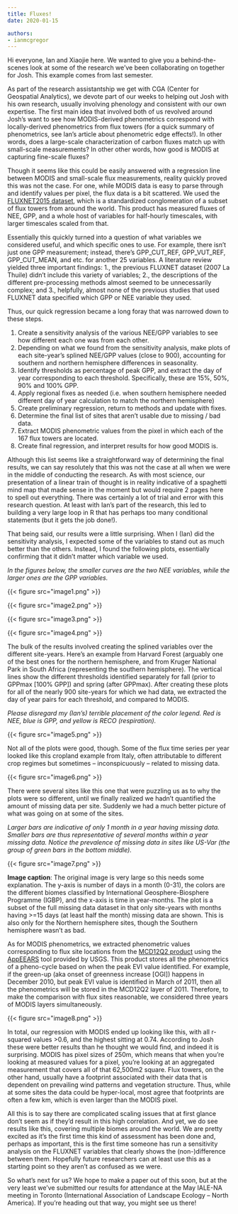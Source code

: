```yaml
---
title: Fluxes!
date: 2020-01-15

authors:
- ianmcgregor
---
```


Hi everyone, Ian and Xiaojie here. We wanted to give you a behind-the-scenes look at some of the research we’ve been collaborating on together for Josh. This example comes from last semester.

As part of the research assistantship we get with CGA (Center for Geospatial Analytics), we devote part of our weeks to helping out Josh with his own research, usually involving phenology and consistent with our own expertise. The first main idea that involved both of us revolved around Josh’s want to see how MODIS-derived phenometrics correspond with locally-derived phenometrics from flux towers (for a quick summary of phenometrics, see Ian’s article about phenometric edge effects!). In other words, does a large-scale characterization of carbon fluxes match up with small-scale measurements? In other other words, how good is MODIS at capturing fine-scale fluxes?

Though it seems like this could be easily answered with a regression line between MODIS and small-scale flux measurements, reality quickly proved this was not the case. For one, while MODIS data is easy to parse through and identify values per pixel, the flux data is a bit scattered. We used the [FLUXNET2015 dataset](https://fluxnet.fluxdata.org/data/), which is a standardized conglomeration of a subset of flux towers from around the world. This product has measured fluxes of NEE, GPP, and a whole host of variables for half-hourly timescales, with larger timescales scaled from that.

Essentially this quickly turned into a question of what variables we considered useful, and which specific ones to use. For example, there isn’t just one GPP measurement; instead, there’s GPP_CUT_REF, GPP_VUT_REF, GPP_CUT_MEAN, and etc. for another 25 variables. A literature review yielded three important findings: 1., the previous FLUXNET dataset (2007 La Thuile) didn’t include this variety of variables; 2., the descriptions of the different pre-processing methods almost seemed to be unnecessarily complex; and 3., helpfully, almost none of the previous studies that used FLUXNET data specified which GPP or NEE variable they used.

Thus, our quick regression became a long foray that was narrowed down to these steps.

1. Create a sensitivity analysis of the various NEE/GPP variables to see how different each one was from each other.
2. Depending on what we found from the sensitivity analysis, make plots of each site-year’s splined NEE/GPP values (close to 900), accounting for southern and northern hemisphere differences in seasonality.
3. Identify thresholds as percentage of peak GPP, and extract the day of year corresponding to each threshold. Specifically, these are 15%, 50%, 90% and 100% GPP.
4. Apply regional fixes as needed (i.e. when southern hemisphere needed different day of year calculation to match the northern hemisphere)
5. Create preliminary regression, return to methods and update with fixes.
6. Determine the final list of sites that aren’t usable due to missing / bad data.
7. Extract MODIS phenometric values from the pixel in which each of the 167 flux towers are located.
8. Create final regression, and interpret results for how good MODIS is.

Although this list seems like a straightforward way of determining the final results, we can say resolutely that this was not the case at all when we were in the middle of conducting the research. As with most science, our presentation of a linear train of thought is in reality indicative of a spaghetti mind map that made sense in the moment but would require 2 pages here to spell out everything. There was certainly a lot of trial and error with this research question. At least with Ian’s part of the research, this led to building a very large loop in R that has perhaps too many conditional statements (but it gets the job done!).

That being said, our results were a little surprising. When I (Ian) did the sensitivity analysis, I expected some of the variables to stand out as much better than the others. Instead, I found the following plots, essentially confirming that it didn’t matter which variable we used.

*In the figures below, the smaller curves are the two NEE variables, while the larger ones are the GPP variables.*

{{< figure src="image1.png" >}}

{{< figure src="image2.png" >}}

{{< figure src="image3.png" >}}

{{< figure src="image4.png" >}}

The bulk of the results involved creating the splined variables over the different site-years. Here’s an example from Harvard Forest (arguably one of the best ones for the northern hemisphere, and from Kruger National Park in South Africa (representing the southern hemisphere). The vertical lines show the different thresholds identified separately for fall (prior to GPPmax [100% GPP]) and spring (after GPPmax). After creating these plots for all of the nearly 900 site-years for which we had data, we extracted the day of year pairs for each threshold, and compared to MODIS.

*Please disregard my (Ian’s) terrible placement of the color legend. Red is NEE, blue is GPP, and yellow is RECO (respiration).*

{{< figure src="image5.png" >}}

Not all of the plots were good, though. Some of the flux time series per year looked like this cropland example from Italy, often attributable to different crop regimes but sometimes – inconspicuously – related to missing data. 

{{< figure src="image6.png" >}}

There were several sites like this one that were puzzling us as to why the plots were so different, until we finally realized we hadn’t quantified the amount of missing data per site. Suddenly we had a much better picture of what was going on at some of the sites. 

*Larger bars are indicative of only 1 month in a year having missing data. Smaller bars are thus representative of several months within a year missing data. Notice the prevalence of missing data in sites like US-Var (the group of green bars in the bottom middle).*

{{< figure src="image7.png" >}}

**Image caption**: The original image is very large so this needs some explanation. The y-axis is number of days in a month (0-31), the colors are the different biomes classified by International Geosphere-Biosphere Programme (IGBP), and the x-axis is time in year-months. The plot is a subset of the full missing data dataset in that only site-years with months having >=15 days (at least half the month) missing data are shown. This is also only for the Northern hemisphere sites, though the Southern hemisphere wasn’t as bad.

As for MODIS phenometrics, we extracted phenometric values corresponding to flux site locations from the [MCD12Q2 product](https://lpdaac.usgs.gov/products/mcd12q2v006/) using the [AppEEARS](https://lpdaac.usgs.gov/tools/appeears/) tool provided by USGS. This product stores all the phenometrics of a pheno-cycle based on when the peak EVI value identified. For example, if the green-up (aka onset of greenness increase [OGI]) happens in December 2010, but peak EVI value is identified in March of 2011, then all the phenometrics will be stored in the MCD12Q2 layer of 2011. Therefore, to make the comparison with flux sites reasonable, we considered three years of MODIS layers simultaneously.

{{< figure src="image8.png" >}}

In total, our regression with MODIS ended up looking like this, with all r-squared values >0.6, and the highest sitting at 0.74. According to Josh these were better results than he thought we would find, and indeed it is surprising. MODIS has pixel sizes of 250m, which means that when you’re looking at measured values for a pixel, you’re looking at an aggregated measurement that covers all of that 62,500m2 square. Flux towers, on the other hand, usually have a footprint associated with their data that is dependent on prevailing wind patterns and vegetation structure. Thus, while at some sites the data could be hyper-local, most agree that footprints are often a few km, which is even larger than the MODIS pixel.

All this is to say there are complicated scaling issues that at first glance don’t seem as if they’d result in this high correlation. And yet, we do see results like this, covering multiple biomes around the world. We are pretty excited as it’s the first time this kind of assessment has been done and, perhaps as important, this is the first time someone has run a sensitivity analysis on the FLUXNET variables that clearly shows the (non-)difference between them. Hopefully future researchers can at least use this as a starting point so they aren’t as confused as we were.

So what’s next for us? We hope to make a paper out of this soon, but at the very least we’ve submitted our results for attendance at the May IALE-NA meeting in Toronto (International Association of Landscape Ecology – North America). If you’re heading out that way, you might see us there!
